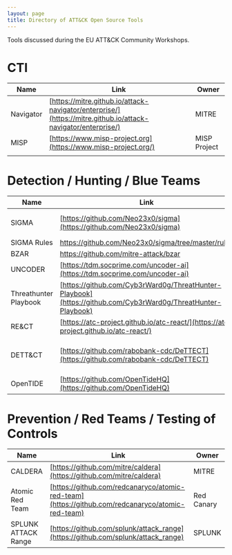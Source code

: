 ```yaml
---
layout: page
title: Directory of ATT&CK Open Source Tools
---
```


Tools discussed during the EU ATT&CK Community Workshops.

# CTI

| Name                             | Link                                                 | Owner                         |
|----------------------------------|------------------------------------------------------|-------------------------------|
| Navigator                        | [https://mitre.github.io/attack-navigator/enterprise/](https://mitre.github.io/attack-navigator/enterprise/) | MITRE                         |
| MISP                             | [https://www.misp-project.org](https://www.misp-project.org/) | MISP Project             |
|                                  |                                                      |                               |

# Detection / Hunting / Blue Teams

| Name                             | Link                                                 | Owner                         |
|----------------------------------|------------------------------------------------------|-------------------------------|
| SIGMA                            | [https://github.com/Neo23x0/sigma](https://github.com/Neo23x0/sigma)                    | Florian Roth / Thomas Patzke                 |
| SIGMA Rules                      | [https://github.com/Neo23x0/sigma/tree/master/rules ](https://github.com/Neo23x0/sigma/tree/master/rules)  | Florian Roth                  |
| BZAR                             | [https://github.com/mitre-attack/bzar ](https://github.com/mitre-attack/bzar)                 | MITRE                         |
| UNCODER                          | [https://tdm.socprime.com/uncoder-ai](https://tdm.socprime.com/uncoder-ai)                                 | SOC Prime                      |
| Threathunter Playbook            | [https://github.com/Cyb3rWard0g/ThreatHunter-Playbook](https://github.com/Cyb3rWard0g/ThreatHunter-Playbook) | Roberto Rodriguez             |
| RE&CT                            | [https://atc-project.github.io/atc-react/](https://atc-project.github.io/atc-react/)             | ATC Project                   |
| DETT&CT                          | [https://github.com/rabobank-cdc/DeTTECT](https://github.com/rabobank-cdc/DeTTECT)             | Marcus Bakker / Ruben Bouwman |
| OpenTIDE                      | [https://github.com/OpenTideHQ](https://github.com/OpenTideHQ)              | European Commission              |

# Prevention / Red Teams / Testing of Controls

| Name                             | Link                                                 | Owner                         |
|----------------------------------|------------------------------------------------------|-------------------------------|
| CALDERA                          | [https://github.com/mitre/caldera](https://github.com/mitre/caldera)    | MITRE                         |
| Atomic Red Team                  | [https://github.com/redcanaryco/atomic-red-team](https://github.com/redcanaryco/atomic-red-team)      | Red Canary                    |
| SPLUNK ATTACK Range              | [https://github.com/splunk/attack_range](https://github.com/splunk/attack_range)              | SPLUNK                        |

